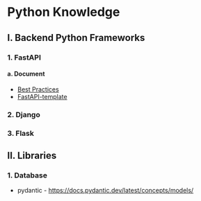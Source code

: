 # Python Knowledge

## I. Backend Python Frameworks

### 1. FastAPI

#### a. Document

- [Best Practices](https://github.com/zhanymkanov/fastapi-best-practices)
- [FastAPI-template](https://github.com/s3rius/FastAPI-template)

### 2. Django

### 3. Flask

## II. Libraries

### 1. Database

- pydantic - <https://docs.pydantic.dev/latest/concepts/models/>
